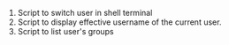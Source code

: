 1. Script to switch user in shell terminal
2. Script to display effective username of the current user.
3. Script to list user's groups
